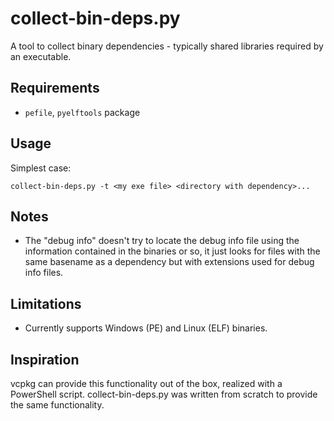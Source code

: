 collect-bin-deps.py
===================
A tool to collect binary dependencies - typically shared libraries required by
an executable.

Requirements
------------
* `pefile`, `pyelftools` package

Usage
-----
Simplest case:

    collect-bin-deps.py -t <my exe file> <directory with dependency>...

Notes
-----
* The "debug info" doesn't try to locate the debug info file using the information
  contained in the binaries or so, it just looks for files with the same basename
  as a dependency but with extensions used for debug info files.

Limitations
-----------
* Currently supports Windows (PE) and Linux (ELF) binaries.

Inspiration
-----------
vcpkg can provide this functionality out of the box, realized with a
PowerShell script. collect-bin-deps.py was written from scratch to provide the
same functionality.
